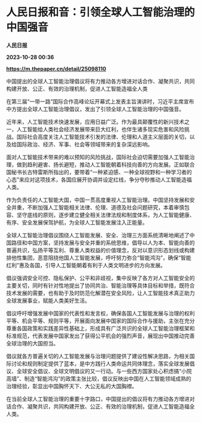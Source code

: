 # 人民日报和音：引领全球人工智能治理的中国强音
**人民日报**

**2023-10-28 00:36**

**https://m.thepaper.cn/detail/25098110**

中国提出的全球人工智能治理倡议将有力推动各方增进对话合作、凝聚共识，共同构建开放、公正、有效的治理机制，促进人工智能造福全人类

在第三届“一带一路”国际合作高峰论坛开幕式上发表主旨演讲时，习近平主席宣布中方提出全球人工智能治理倡议，发出了引领全球人工智能治理的中国强音。

近年来，人工智能技术快速发展，应用日益广泛。作为最具颠覆性的新兴技术之一，人工智能给人类社会经济发展带来巨大红利，也伴生诸多现实危害和风险挑战。国际社会高度关注人工智能技术引发的法律、伦理和人道主义层面的关切，以及给国际政治、经济、军事、社会等领域带来的复杂深远影响。

面对人工智能技术带来的难以预知的风险挑战，国际社会迫切需要加强人工智能治理，做到趋利避害、扬长避短，推动人工智能朝着科技向善的方向发展。正如联合国秘书长古特雷斯所指出的，要带着“一种紧迫感、一种全球视野和一种学习者的心态”来应对这项技术，各国应展开协调并设定红线，争分夺秒推动人工智能造福人类。

作为负责任的人工智能大国，中国一贯高度重视人工智能治理。中国坚持发展和安全并重，不断加强人工智能相关法律、伦理、道德及社会问题研究，本着审慎包容、坚守底线的原则，逐步建立健全相关法律法规和制度体系，为人工智能健康、有序、安全发展保驾护航，为全球人工智能发展注入正能量。

全球人工智能治理倡议围绕人工智能发展、安全、治理三方面系统清晰地阐述了中国路径和中国方案，坚持发展与安全并重的系统思维，倡导以人为本、智能向善的普遍共识，弘扬平等互利、尊重人类权益的价值理念，反对以意识形态划线或构建排他性集团，恶意阻挠他国人工智能发展，呼吁努力弥合“智能鸿沟”，确保“智能红利”惠及各国，引导人工智能朝着有利于人类文明进步的方向发展。

倡议强调安全可控、隐私保护、公平和非歧视，集中反映了各方对人工智能安全的主要关切，同时有针对性地提出了协同共治、智能治理等具体目标和举措，既符合技术发展的需要，也有助于及时防范化解潜在安全风险，让人工智能技术真正助力全球发展事业，赋能人类美好生活。

倡议呼吁增强发展中国家的代表性和发言权，确保各国人工智能发展与治理的权利平等、机会平等、规则平等，开展面向发展中国家的国际合作与援助，主张在充分尊重各国政策和实践差异性基础上，形成具有广泛共识的全球人工智能治理框架和标准规范，代表发展中国家发出了获得公平机会的强烈声音，展现出中国推动完善全球治理的大国担当。

倡议就各方普遍关切的人工智能发展与治理问题提供了建设性解决思路，为相关国际讨论和规则制定提供了蓝本，是中方践行人类命运共同体理念，落实全球发展倡议、全球安全倡议、全球文明倡议的又一行动。与一些西方国家处心积虑搞“小院高墙”、制造“智能鸿沟”的政策主张比较，倡议反映出中国在人工智能领域成熟的治理经验，彰显出中国胸怀天下、大公无私的大国胸襟。

在当前全球人工智能治理的重要十字路口，中国提出的倡议将有力推动各方增进对话合作、凝聚共识，共同构建开放、公正、有效的治理机制，促进人工智能造福全人类。